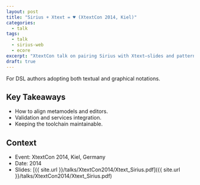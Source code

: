 ```yaml
---
layout: post
title: "Sirius + Xtext = ♥ (XtextCon 2014, Kiel)"
categories:
  - talk
tags:
  - talk
  - sirius-web
  - ecore
excerpt: "XtextCon talk on pairing Sirius with Xtext—slides and patterns for robust hybrid editors."
draft: true
---
```


For DSL authors adopting both textual and graphical notations.

## Key Takeaways
- How to align metamodels and editors.
- Validation and services integration.
- Keeping the toolchain maintainable.

## Context
- Event: XtextCon 2014, Kiel, Germany
- Date: 2014
- Slides: [{{ site.url }}/talks/XtextCon2014/Xtext_Sirius.pdf]({{ site.url }}/talks/XtextCon2014/Xtext_Sirius.pdf)
